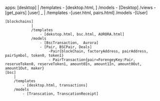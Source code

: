 
apps:
    [desktop]
            |
            /templates
                - [desktop.html, ]
            /models
                - [Desktop]
            /views
                - [get_pairs]
    [user] _
          |
          /templates
            -[user.html, pairs.html]
          /models
            -[User]

    [blockchains]
                |
                /templates
                    - [dekstop.html, bsc.html, AURORA.html]
                /models
                    - [BscTransaction,  Aurora]
                    - [Pair, BSCPair, Deals]
                        -Pair{blockChain, factoryAddress, pairAddress, pairSymbol, token0, token1}
                        - PairTransaction{pair=ForengeyKey:Pair, reserveToken0, reserveToken1, amount0In, amount1In, amount0Out, amount1Out, maker}
    [bsc]
        |
        /templates
            - [desktop.html, transactions]
        /models
            - [Transcation, TranscationReceipt]
    
